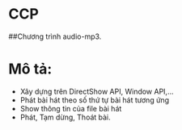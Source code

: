 # CCP
##Chương trình audio-mp3.
# Mô tả:
- Xây dựng trên DirectShow API, Window API,...
- Phát bài hát theo số thứ tự bài hát tương ứng
- Show thông tin của file bài hát
- Phát, Tạm dừng, Thoát bài.
